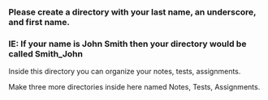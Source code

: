 ### Please create a directory with your last name, an underscore, and first name.

### IE: If your name is John Smith then your directory would be called Smith_John

Inside this directory you can organize your notes, tests, assignments.

Make three more directories inside here named Notes, Tests, Assignments.
